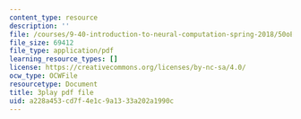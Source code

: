 ```yaml
---
content_type: resource
description: ''
file: /courses/9-40-introduction-to-neural-computation-spring-2018/50oEJs-HZHQ_transcript.pdf
file_size: 69412
file_type: application/pdf
learning_resource_types: []
license: https://creativecommons.org/licenses/by-nc-sa/4.0/
ocw_type: OCWFile
resourcetype: Document
title: 3play pdf file
uid: a228a453-cd7f-4e1c-9a13-33a202a1990c
---
```

